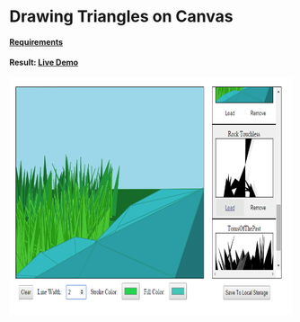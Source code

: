 Drawing Triangles on Canvas
===========================

#### <a href="https://github.com/HackBulgaria/NodeJS-1/blob/master/TasksForCourseApply/2-Canvas-Triangles.md">Requirements</a>

#### Result: <a href="http://meandmy.softuni-friends.org/drawtriangles">Live Demo</a>

<img src="https://raw.githubusercontent.com/Y-LyN-10/NodeJS-Course/master/TasksToApply/DrawTriangle/preview-final-v.3.4.png" width="768" height="421">

